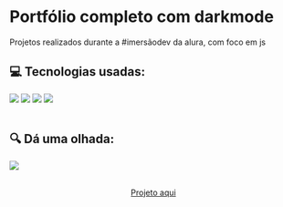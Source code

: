 # Portfólio completo com darkmode

Projetos realizados durante a #imersãodev da alura, com foco em js

<div>
  <h2> 💻 Tecnologias usadas:</h2>
  <img src="https://img.shields.io/badge/HTML5-E34F26?style=for-the-badge&logo=html5&logoColor=white" />
  <img src="https://img.shields.io/badge/CSS3-1572B6?style=for-the-badge&logo=css3&logoColor=white" />
  <img src="https://img.shields.io/badge/javascript-%23323330.svg?style=for-the-badge&logo=javascript&logoColor=%23F7DF1E" />
  <img src="https://img.shields.io/badge/Netlify-00C7B7?style=for-the-badge&logo=netlify&logoColor=white" />
</div><br>

<div>
  <h2> 🔍 Dá uma olhada:</h2>
  <img src="https://user-images.githubusercontent.com/65000871/193034705-3254d8b2-5abb-4121-9af7-919c84a8f425.png" />
  </div>
<br>
<p align="center"><a href="https://portfolio-imersaodev.netlify.app/">Projeto aqui</a></p>
